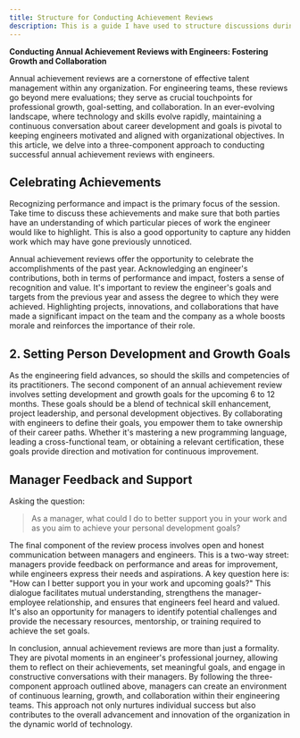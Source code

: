 ```yaml
---
title: Structure for Conducting Achievement Reviews
description: This is a guide I have used to structure discussions during achivement reviews
---
```


**Conducting Annual Achievement Reviews with Engineers: Fostering Growth and Collaboration**

Annual achievement reviews are a cornerstone of effective talent management within any organization. For engineering teams, these reviews go beyond mere evaluations; they serve as crucial touchpoints for professional growth, goal-setting, and collaboration. In an ever-evolving landscape, where technology and skills evolve rapidly, maintaining a continuous conversation about career development and goals is pivotal to keeping engineers motivated and aligned with organizational objectives. In this article, we delve into a three-component approach to conducting successful annual achievement reviews with engineers.

## Celebrating Achievements

Recognizing performance and impact is the primary focus of the session. Take time to discuss these achievements and make sure that both parties have an understanding of which particular pieces of work the engineer would like to highlight. This is also a good opportunity to capture any hidden work which may have gone previously unnoticed.

Annual achievement reviews offer the opportunity to celebrate the accomplishments of the past year. Acknowledging an engineer's contributions, both in terms of performance and impact, fosters a sense of recognition and value. It's important to review the engineer's goals and targets from the previous year and assess the degree to which they were achieved. Highlighting projects, innovations, and collaborations that have made a significant impact on the team and the company as a whole boosts morale and reinforces the importance of their role.

## 2. Setting Person Development and Growth Goals

As the engineering field advances, so should the skills and competencies of its practitioners. The second component of an annual achievement review involves setting development and growth goals for the upcoming 6 to 12 months. These goals should be a blend of technical skill enhancement, project leadership, and personal development objectives. By collaborating with engineers to define their goals, you empower them to take ownership of their career paths. Whether it's mastering a new programming language, leading a cross-functional team, or obtaining a relevant certification, these goals provide direction and motivation for continuous improvement.

## Manager Feedback and Support

Asking the question:

> As a manager, what could I do to better support you in your work and as you aim to achieve your personal development goals?

The final component of the review process involves open and honest communication between managers and engineers. This is a two-way street: managers provide feedback on performance and areas for improvement, while engineers express their needs and aspirations. A key question here is: "How can I better support you in your work and upcoming goals?" This dialogue facilitates mutual understanding, strengthens the manager-employee relationship, and ensures that engineers feel heard and valued. It's also an opportunity for managers to identify potential challenges and provide the necessary resources, mentorship, or training required to achieve the set goals.

In conclusion, annual achievement reviews are more than just a formality. They are pivotal moments in an engineer's professional journey, allowing them to reflect on their achievements, set meaningful goals, and engage in constructive conversations with their managers. By following the three-component approach outlined above, managers can create an environment of continuous learning, growth, and collaboration within their engineering teams. This approach not only nurtures individual success but also contributes to the overall advancement and innovation of the organization in the dynamic world of technology.